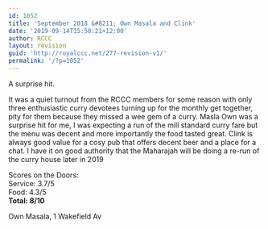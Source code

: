 ```yaml
---
id: 1052
title: 'September 2018 &#8211; Own Masala and Clink'
date: '2019-09-14T15:58:21+12:00'
author: RCCC
layout: revision
guid: 'http://royalccc.net/277-revision-v1/'
permalink: '/?p=1052'
---
```


A surprise hit.

It was a quiet turnout from the RCCC members for some reason with only three enthusiastic curry devotees turning up for the monthly get together, pity for them because they missed a wee gem of a curry. Masla Own was a surprise hit for me, I was expecting a run of the mill standard curry fare but the menu was decent and more importantly the food tasted great. Clink is always good value for a cosy pub that offers decent beer and a place for a chat. I have it on good authority that the Maharajah will be doing a re-run of the curry house later in 2019

Scores on the Doors:  
Service: 3.7/5  
Food: 4.3/5  
**Total: 8/10**

Own Masala, 1 Wakefield Av